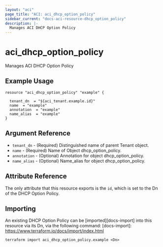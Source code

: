 ```yaml
---
layout: "aci"
page_title: "ACI: aci_dhcp_option_policy"
sidebar_current: "docs-aci-resource-dhcp_option_policy"
description: |-
  Manages ACI DHCP Option Policy
---
```


# aci_dhcp_option_policy #
Manages ACI DHCP Option Policy

## Example Usage ##

```hcl
resource "aci_dhcp_option_policy" "example" {

  tenant_dn  = "${aci_tenant.example.id}"
  name  = "example"
  annotation  = "example"
  name_alias  = "example"
}
```
## Argument Reference ##
* `tenant_dn` - (Required) Distinguished name of parent Tenant object.
* `name` - (Required) Name of Object dhcp_option_policy.
* `annotation` - (Optional) Annotation for object dhcp_option_policy.
* `name_alias` - (Optional) Name_alias for object dhcp_option_policy.



## Attribute Reference

The only attribute that this resource exports is the `id`, which is set to the
Dn of the DHCP Option Policy.

## Importing ##

An existing DHCP Option Policy can be [imported][docs-import] into this resource via its Dn, via the following command:
[docs-import]: https://www.terraform.io/docs/import/index.html


```
terraform import aci_dhcp_option_policy.example <Dn>
```